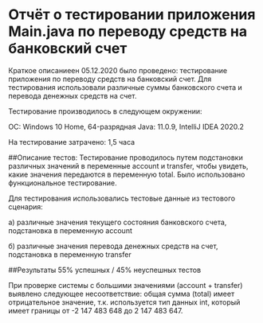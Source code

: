 # Отчёт о тестировании приложения Main.java по переводу средств на банковский счет
Краткое описаниеен
05.12.2020 было проведено: тестирование приложения по переводу средств на банковский счет. Для тестирования использовали различные суммы банковского счета и  перевода денежных средств на счет.

Тестирование производилось в следующем окружении:

ОС: Windows 10 Home, 
64-разрядная Java: 11.0.9,
 IntelliJ IDEA 2020.2

На тестирование затрачено: 1,5 часа

##Описание тестов:
Тестирование проводилось путем подстановки различных значений в переменные account и transfer, чтобы увидеть, какие значения передаются в переменную total. Было использовано функциональное тестирование.

Для тестирования использовались тестовые данные из тестового сценария:

а) различные значения текущего состояния банковского счета, подстановка в переменную account

б) различные значения перевода денежных средств на счет, подстановка в переменную transfer

##Результаты
55% успешных / 45% неуспешных тестов


При проверке системы с большими значениями (account + transfer) выявлено следующее несоответствие: общая сумма (total) имеет отрицательное значение, т.к. используется тип данных int, который имеет границы  от -2 147 483 648 до 2 147 483 647.
